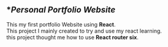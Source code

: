 ## **Personal Portfolio Website*
This my first portfolio Website using **React**.</br>
This project I mainly created to try and use my react learning.</br>
this project thought me how to use **React router six**.
